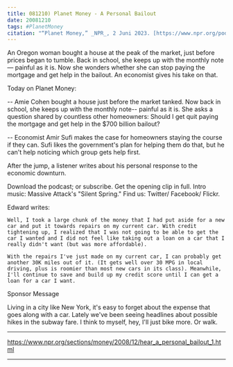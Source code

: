 ```yaml
---
title: 081210) Planet Money - A Personal Bailout
date: 20081210
tags: #PlanetMoney
citation: "“Planet Money,” _NPR_, 2 Juni 2023. [https://www.npr.org/podcasts/510289/planet-money](https://www.npr.org/podcasts/510289/planet-money) (diakses 4 Juni 2023)."
---
```


An Oregon woman bought a house at the peak of the market, just before prices began to tumble. Back in school, she keeps up with the monthly note — painful as it is. Now she wonders whether she can stop paying the mortgage and get help in the bailout. An economist gives his take on that.

Today on Planet Money:

-- Amie Cohen bought a house just before the market tanked. Now back in school, she keeps up with the monthly note-- painful as it is. She asks a question shared by countless other homeowners: Should I get quit paying the mortgage and get help in the $700 billion bailout?

-- Economist Amir Sufi makes the case for homeowners staying the course if they can. Sufi likes the government's plan for helping them do that, but he can't help noticing which group gets help first.

After the jump, a listener writes about his personal response to the economic downturn.

Download the podcast; or subscribe. Get the opening clip in full. Intro music: Massive Attack's "Silent Spring." Find us: Twitter/ Facebook/ Flickr.

Edward writes:

    Well, I took a large chunk of the money that I had put aside for a new car and put it towards repairs on my current car. With credit tightening up, I realized that I was not going to be able to get the car I wanted and I did not feel like taking out a loan on a car that I really didn't want (but was more affordable).

    With the repairs I've just made on my current car, I can probably get another 30K miles out of it. (It gets well over 30 MPG in local driving, plus is roomier than most new cars in its class). Meanwhile, I'll continue to save and build up my credit score until I can get a loan for a car I want.

Sponsor Message

Living in a city like New York, it's easy to forget about the expense that goes along with a car. Lately we've been seeing headlines about possible hikes in the subway fare. I think to myself, hey, I'll just bike more. Or walk.

----

https://www.npr.org/sections/money/2008/12/hear_a_personal_bailout_1.html



----
